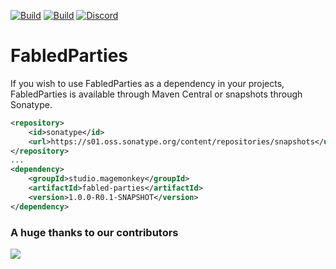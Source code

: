 [![Build](https://github.com/promcteam/fabled-parties/actions/workflows/release.yml/badge.svg?branch=main)](https://s01.oss.sonatype.org/content/repositories/releases/studio/magemonkey/fabled-parties/1.0.0-R0.1-SNAPSHOT)
[![Build](https://github.com/promcteam/fabled-parties/actions/workflows/devbuild.yml/badge.svg?branch=dev)](https://s01.oss.sonatype.org/content/repositories/snapshots/studio/magemonkey/fabled-parties/1.0.0-R0.1-SNAPSHOT)
[![Discord](https://dcbadge.vercel.app/api/server/6UzkTe6RvW?style=flat)](https://discord.gg/6UzkTe6RvW)

# FabledParties

If you wish to use FabledParties as a dependency in your projects, FabledParties is available through Maven Central
or snapshots through Sonatype.

```xml
<repository>
    <id>sonatype</id>
    <url>https://s01.oss.sonatype.org/content/repositories/snapshots</url>
</repository>
...
<dependency>
    <groupId>studio.magemonkey</groupId>
    <artifactId>fabled-parties</artifactId>
    <version>1.0.0-R0.1-SNAPSHOT</version>
</dependency>
```

### A huge thanks to our contributors

<a href="https://github.com/promcteam/fabled-parties/graphs/contributors">
<img src="https://contrib.rocks/image?repo=promcteam/fabled-parties" />
</a>